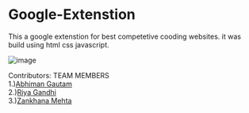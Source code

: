 # Google-Extenstion
This a google extenstion for best competetive cooding websites. it was build using html css javascript.

![image](https://user-images.githubusercontent.com/73026322/188370699-d87b162e-80a1-4d94-bd1f-5e8fa6b508bb.png)

Contributors:
TEAM MEMBERS
<br>
1.)<a href="https://github.com/Abhiman1211">Abhiman Gautam </a>
<br>
2.)<a href="https://github.com/Riya1929">Riya Gandhi </a>
<br>
3.)<a href="https://github.com/zankhana46">Zankhana Mehta </a>
